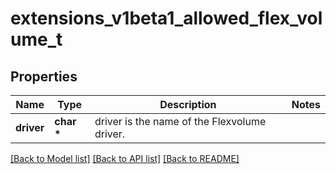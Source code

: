 # extensions_v1beta1_allowed_flex_volume_t

## Properties
Name | Type | Description | Notes
------------ | ------------- | ------------- | -------------
**driver** | **char \*** | driver is the name of the Flexvolume driver. | 

[[Back to Model list]](../README.md#documentation-for-models) [[Back to API list]](../README.md#documentation-for-api-endpoints) [[Back to README]](../README.md)



